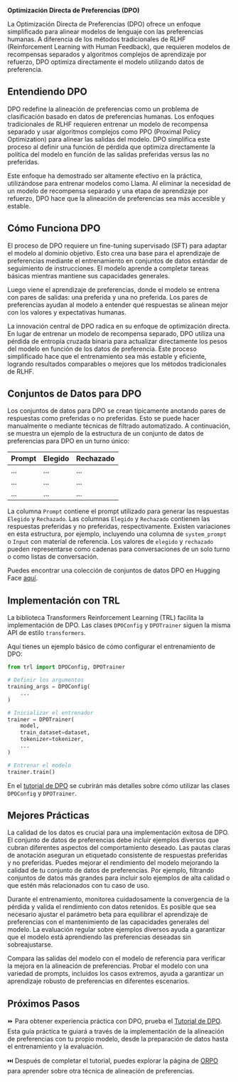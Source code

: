 **Optimización Directa de Preferencias (DPO)**

La Optimización Directa de Preferencias (DPO) ofrece un enfoque simplificado para alinear modelos de lenguaje con las preferencias humanas. A diferencia de los métodos tradicionales de RLHF (Reinforcement Learning with Human Feedback), que requieren modelos de recompensas separados y algoritmos complejos de aprendizaje por refuerzo, DPO optimiza directamente el modelo utilizando datos de preferencia.

## Entendiendo DPO

DPO redefine la alineación de preferencias como un problema de clasificación basado en datos de preferencias humanas. Los enfoques tradicionales de RLHF requieren entrenar un modelo de recompensa separado y usar algoritmos complejos como PPO (Proximal Policy Optimization) para alinear las salidas del modelo. DPO simplifica este proceso al definir una función de pérdida que optimiza directamente la política del modelo en función de las salidas preferidas versus las no preferidas.

Este enfoque ha demostrado ser altamente efectivo en la práctica, utilizándose para entrenar modelos como Llama. Al eliminar la necesidad de un modelo de recompensa separado y una etapa de aprendizaje por refuerzo, DPO hace que la alineación de preferencias sea más accesible y estable.

## Cómo Funciona DPO

El proceso de DPO requiere un fine-tuning supervisado (SFT) para adaptar el modelo al dominio objetivo. Esto crea una base para el aprendizaje de preferencias mediante el entrenamiento en conjuntos de datos estándar de seguimiento de instrucciones. El modelo aprende a completar tareas básicas mientras mantiene sus capacidades generales.

Luego viene el aprendizaje de preferencias, donde el modelo se entrena con pares de salidas: una preferida y una no preferida. Los pares de preferencias ayudan al modelo a entender qué respuestas se alinean mejor con los valores y expectativas humanas.

La innovación central de DPO radica en su enfoque de optimización directa. En lugar de entrenar un modelo de recompensa separado, DPO utiliza una pérdida de entropía cruzada binaria para actualizar directamente los pesos del modelo en función de los datos de preferencia. Este proceso simplificado hace que el entrenamiento sea más estable y eficiente, logrando resultados comparables o mejores que los métodos tradicionales de RLHF.

## Conjuntos de Datos para DPO

Los conjuntos de datos para DPO se crean típicamente anotando pares de respuestas como preferidas o no preferidas. Esto se puede hacer manualmente o mediante técnicas de filtrado automatizado. A continuación, se muestra un ejemplo de la estructura de un conjunto de datos de preferencias para DPO en un turno único:

| Prompt | Elegido | Rechazado |
|--------|---------|-----------|
| ...    | ...     | ...       |
| ...    | ...     | ...       |
| ...    | ...     | ...       |

La columna `Prompt` contiene el prompt utilizado para generar las respuestas `Elegido` y `Rechazado`. Las columnas `Elegido` y `Rechazado` contienen las respuestas preferidas y no preferidas, respectivamente. Existen variaciones en esta estructura, por ejemplo, incluyendo una columna de `system_prompt` o `Input` con material de referencia. Los valores de `elegido` y `rechazado` pueden representarse como cadenas para conversaciones de un solo turno o como listas de conversación.

Puedes encontrar una colección de conjuntos de datos DPO en Hugging Face [aquí](https://huggingface.co/collections/argilla/preference-datasets-for-dpo-656f0ce6a00ad2dc33069478).

## Implementación con TRL

La biblioteca Transformers Reinforcement Learning (TRL) facilita la implementación de DPO. Las clases `DPOConfig` y `DPOTrainer` siguen la misma API de estilo `transformers`.

Aquí tienes un ejemplo básico de cómo configurar el entrenamiento de DPO:

```python
from trl import DPOConfig, DPOTrainer

# Definir los argumentos
training_args = DPOConfig(
    ...
)

# Inicializar el entrenador
trainer = DPOTrainer(
    model,
    train_dataset=dataset,
    tokenizer=tokenizer,
    ...
)

# Entrenar el modelo
trainer.train()
```

En el [tutorial de DPO](./notebooks/dpo_finetuning_example.ipynb) se cubrirán más detalles sobre cómo utilizar las clases `DPOConfig` y `DPOTrainer`.

## Mejores Prácticas

La calidad de los datos es crucial para una implementación exitosa de DPO. El conjunto de datos de preferencias debe incluir ejemplos diversos que cubran diferentes aspectos del comportamiento deseado. Las pautas claras de anotación aseguran un etiquetado consistente de respuestas preferidas y no preferidas. Puedes mejorar el rendimiento del modelo mejorando la calidad de tu conjunto de datos de preferencias. Por ejemplo, filtrando conjuntos de datos más grandes para incluir solo ejemplos de alta calidad o que estén más relacionados con tu caso de uso.

Durante el entrenamiento, monitorea cuidadosamente la convergencia de la pérdida y valida el rendimiento con datos retenidos. Es posible que sea necesario ajustar el parámetro beta para equilibrar el aprendizaje de preferencias con el mantenimiento de las capacidades generales del modelo. La evaluación regular sobre ejemplos diversos ayuda a garantizar que el modelo está aprendiendo las preferencias deseadas sin sobreajustarse.

Compara las salidas del modelo con el modelo de referencia para verificar la mejora en la alineación de preferencias. Probar el modelo con una variedad de prompts, incluidos los casos extremos, ayuda a garantizar un aprendizaje robusto de preferencias en diferentes escenarios.

## Próximos Pasos

⏩ Para obtener experiencia práctica con DPO, prueba el [Tutorial de DPO](./notebooks/dpo_finetuning_example.ipynb). Esta guía práctica te guiará a través de la implementación de la alineación de preferencias con tu propio modelo, desde la preparación de datos hasta el entrenamiento y la evaluación.

⏭️ Después de completar el tutorial, puedes explorar la página de [ORPO](./orpo.md) para aprender sobre otra técnica de alineación de preferencias.